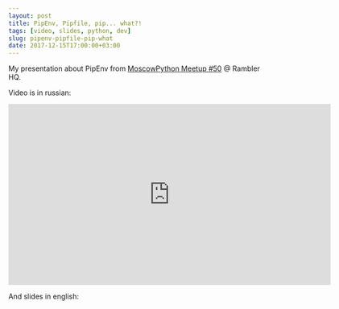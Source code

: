 ```yaml
---
layout: post
title: PipEnv, Pipfile, pip... what?!
tags: [video, slides, python, dev]
slug: pipenv-pipfile-pip-what
date: 2017-12-15T17:00:00+03:00
---
```


My presentation about PipEnv from [MoscowPython Meetup #50](http://www.moscowpython.ru/meetup/50/) @ Rambler HQ.
<!--more-->
Video is in russian:
<iframe width="640" height="360" src="https://www.youtube.com/embed/2N0phx7WTEI" frameborder="0" gesture="media" allow="encrypted-media" allowfullscreen></iframe>

And slides in english:
<script async class="speakerdeck-embed" data-id="a52512c5af6c43a09cba15f23737e449" data-ratio="1.77777777777778" src="//speakerdeck.com/assets/embed.js"></script>
